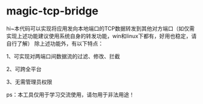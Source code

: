 # magic-tcp-bridge
hi~本代码可以实现将应用发向本地端口的TCP数据转发到其他对方端口（如仅需实现上述功能建议使用系统自身的转发功能，win和linux下都有，好用也稳定，请自行了解）
除上述功能外，有以下特点：

1、可实现对两端口间数据流的过滤、修改、拦截

2、可跨全平台

3、无需管理员权限

ps：本工具仅用于学习交流使用，请勿用于非法用途！
